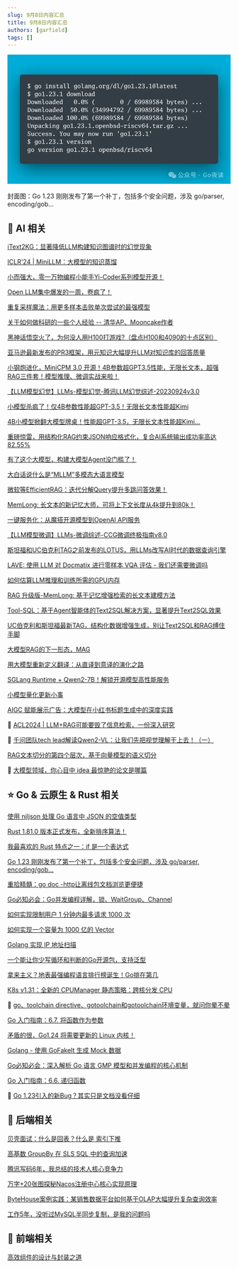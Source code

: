 ```yaml
---
slug: 9月8日内容汇总
title: 9月8日内容汇总
authors: [garfield]
tags: []
---
```


![alt text](image.png)

封面图：Go 1.23 刚刚发布了第一个补丁，包括多个安全问题，涉及 go/parser, encoding/gob...

## 🌟 AI 相关

[iText2KG：显著降低LLM构建知识图谱时的幻觉现象](https://mp.weixin.qq.com/s/H-wCjygpTJ6zsCRSf8KTWQ)

[ICLR'24 | MiniLLM：大模型的知识蒸馏](https://mp.weixin.qq.com/s/erulXGhL5Q0LjZ7khcMdJQ)

[小而强大，零一万物编程小能手Yi-Coder系列模型开源！](https://mp.weixin.qq.com/s/zZcysXVelYA_SlYbe_5v5A)

[Open LLM集中爆发的一周，卷疯了！](https://mp.weixin.qq.com/s/qxljn6k-m0TeUcfrQdgSDw)

[重复采样魔法：用更多样本击败单次尝试的最强模型](https://mp.weixin.qq.com/s/OVVbQTYEEn0YC6vmpkj0Jg)

[关于如何做科研的一些个人经验 -- 清华AP、Mooncake作者](https://mp.weixin.qq.com/s/AddZZP9U0ii3A_df0WpUdw)

[黑神话悟空火了，为何没人用H100打游戏?（盘点H100和4090的十点区别）](https://mp.weixin.qq.com/s/VixZaR1t7kXyf2rq6Y7zgA)

[亚马逊最新发布的PR3框架，用元知识大幅提升LLM对知识库的回答质量](https://mp.weixin.qq.com/s/XCMm7FKAs_kOVf1lFt92Zw)

[小钢炮进化，MiniCPM 3.0 开源！4B参数超GPT3.5性能，无限长文本，超强RAG三件套！模型推理、微调实战来啦！](https://mp.weixin.qq.com/s/rbrdlUTCoNoyCqiDlisexA)

[【LLM模型幻觉】LLMs-模型幻觉-腾讯LLM幻觉综述-20230924v3.0](https://mp.weixin.qq.com/s/i-3zK2EBwwsWkrUzZb3g8w)

[小模型杀疯了！仅4B参数性能超GPT-3.5！无限长文本性能超Kimi](https://mp.weixin.qq.com/s/qJM9OTDHS3pJB9ozFuRP1g)

[4B小模型掀翻大模型牌桌！性能超GPT-3.5，无限长文本性能超Kimi...](https://mp.weixin.qq.com/s/TIm-k2AOac_2Pcj6o_z6Sw)

[重磅惊雷，用结构化RAG约束JSON响应格式化，复合AI系统输出成功率高达82.55%](https://mp.weixin.qq.com/s/puRaNCWgnf3hTJhjV4jHrw)

[有了这个大模型，构建大模型Agent没门槛了！](https://mp.weixin.qq.com/s/aZ0VdYvAatkJ-ap2vW0ImA)

[大白话说什么是“MLLM”多模态大语言模型](https://mp.weixin.qq.com/s/yPO86WLSnyF4VnmQYrNZvA)

[微软等EfficientRAG：迭代分解Query提升多跳问答效果！](https://mp.weixin.qq.com/s/sYskxrlG2X5Ozr1dDn4xzw)

[MemLong: 长文本的新记忆大师，可将上下文长度从4k提升到80k！](https://mp.weixin.qq.com/s/XOh5w5DVKlzVxMXkK8NsDg)

[一键服务化：从魔搭开源模型到OpenAI API服务](https://mp.weixin.qq.com/s/Lw_z_uDg2yjUYRHhDs0VGw)

[【LLM模型微调】LLMs-微调综述-CCG微调终极指南v8.0](https://mp.weixin.qq.com/s/Ke-oYh1jL1xfGK-aK4PVIg)

[斯坦福和UC伯克利TAG之前发布的LOTUS，用LLMs改写AI时代的数据查询引擎](https://mp.weixin.qq.com/s/WJA98a2fS1HSg7adjGFdOg)

[LAVE: 使用 LLM 对 Docmatix 进行零样本 VQA 评估 - 我们还需要微调吗](https://mp.weixin.qq.com/s/W6oQ1vDQ7nc83RX-UcVEiA)

[如何估算LLM推理和训练所需的GPU内存](https://mp.weixin.qq.com/s/zCaIEFXIMjW0JwhLSX8skg)

[RAG 升级版-MemLong: 基于记忆增强检索的长文本建模方法](https://mp.weixin.qq.com/s/H61Y4WI9IiW7Am9CGY3OYQ)

[Tool-SQL：基于Agent智能体的Text2SQL解决方案，显著提升Text2SQL效果](https://mp.weixin.qq.com/s/YizHljFDhiNkL4SNv14gpg)

[UC伯克利和斯坦福最新TAG，结构化数据增强生成，别让Text2SQL和RAG缚住手脚](https://mp.weixin.qq.com/s/pK6iMHgUWFjqGHcN1wC_9Q)

[大模型RAG的下一形态，MAG](https://mp.weixin.qq.com/s/tLDSjRUdeafz0wc7xnUGvA)

[用大模型重新定义翻译：从直译到意译的演化之路](https://mp.weixin.qq.com/s/6UZpC8z9uyS_kZB82KwmGw)

[SGLang Runtime + Qwen2-7B！解锁开源模型高性能服务](https://mp.weixin.qq.com/s/tyG6hDIf3XmWvw6t6SPOFA)

[小模型量化更新小事](https://mp.weixin.qq.com/s/CZ3BvxYe3fBmU15qeTY-NA)

[AIGC 赋能展示广告：大模型在小红书标题生成中的深度实践](https://mp.weixin.qq.com/s/oPI8veIHxQSgibBP4ChFAw)

🌟 [ACL2024 | LLM+RAG可能要毁了信息检索，一份深入研究](https://mp.weixin.qq.com/s/ajThtYSONDgIK79NvXeNRQ)

🌟 [千问团队tech lead解读Qwen2-VL：让我们先把视觉理解干上去！（一）](https://mp.weixin.qq.com/s/KV69BI6wCJbyKJ2imHCUcQ)

[RAG文本切分的第四个层次，基于向量模型的语义切分](https://mp.weixin.qq.com/s/zJHEyaHMyRv-dyR6VIMQLg)

🌟 [大模型领域，你心目中 idea 最惊艳的论文是哪篇](https://mp.weixin.qq.com/s/rEVpWdxDn0ZTLYtXpgkAUQ)

## ⭐️ Go & 云原生 & Rust 相关

[使用 niljson 处理 Go 语言中 JSON 的空值类型](https://mp.weixin.qq.com/s/tmty8DRSdsW4pfja5q2sDQ)

[Rust 1.81.0 版本正式发布，全新排序算法！](https://mp.weixin.qq.com/s/bvtfW-zaooBFqW_edfRsGQ)

[我最喜欢的 Rust 特点之一：if 是一个表达式](https://mp.weixin.qq.com/s/YpSfkWvzTO9tR5wK1Y8nuw)

[Go 1.23 刚刚发布了第一个补丁，包括多个安全问题，涉及 go/parser, encoding/gob...](https://mp.weixin.qq.com/s/90vc1B9nSbb3Y2JCql98VA)

[重拾精髓：go doc -http让离线包文档浏览更便捷](https://mp.weixin.qq.com/s/ReB7_Cl8CpHY5oaUQAuvXA)

[Go必知必会：Go并发编程详解，锁、WaitGroup、Channel](https://mp.weixin.qq.com/s/aN6SuLNzeeeMRYyXWD1V8w)

[如何实现限制用户 1 分钟内最多请求 1000 次](https://mp.weixin.qq.com/s/c3qr-XUhZZUyzgHlMZEwzw)

[如何实现一个容量为 1000 亿的 Vector](https://mp.weixin.qq.com/s/7PmMOaIV-33wdUz_oj4j1g)

[Golang 实现 IP 地址扫描](https://mp.weixin.qq.com/s/Eom7V2yQXIkP8GINHcdS7Q)

[一个能让你少写循环和判断的Go开源包，支持泛型](https://mp.weixin.qq.com/s/zX4GOZb-FO8Pq9qxthMiLQ)

[拿来主义？地表最强编程语言排行榜诞生！Go排在第几](https://mp.weixin.qq.com/s/Qbq4cklTDFpqU-h4qFXoUQ)

[K8s v1.31：全新的 CPUManager 静态策略：跨核分发 CPU](https://mp.weixin.qq.com/s/nVholtjJImRx2I2RPn3qCw)

🌟 [go、toolchain directive、gotoolchain和gotoolchain环境变量，就问你晕不晕](https://mp.weixin.qq.com/s/xBaadsv--4ZrnAjJwzLIqQ)

[Go 入门指南：6.7. 将函数作为参数](https://mp.weixin.qq.com/s/bqOMcqYBrDTkCBneLZy-ow)

[矛盾的很，Go1.24 将需要更新的 Linux 内核！](https://mp.weixin.qq.com/s/_xSmLFfwTdfLdv8zfPxFNQ)

[Golang - 使用 GoFakeIt 生成 Mock 数据](https://mp.weixin.qq.com/s/G5wy-llHSqmOGGN_9B6vbg)

[Go必知必会：深入解析 Go 语言 GMP 模型和并发编程的核心机制](https://mp.weixin.qq.com/s/i3Ru6vmbK69e6TSdyxxNCA)

[Go 入门指南：6.6. 递归函数](https://mp.weixin.qq.com/s/y8vlN20ppt37xNz9ym5J9g)

🌟 [Go 1.23引入的新Bug？其实只是文档没看仔细](https://mp.weixin.qq.com/s/DM0JG1WwdTl2oBvaDYbKdQ)

## 📒 后端相关

[贝壳面试：什么是回表？什么是 索引下推](https://mp.weixin.qq.com/s/YRWw15k5zvSlaESzXh1MtQ)

[高基数 GroupBy 在 SLS SQL 中的查询加速](https://mp.weixin.qq.com/s/nvQiXgcg1SJFskMQZBCT4Q)

[腾讯写码6年，我总结的技术人核心竞争力](https://mp.weixin.qq.com/s/EFi1GzHy5qAx9Ixnppoybw)

[万字+20张图探秘Nacos注册中心核心实现原理](https://mp.weixin.qq.com/s/_3mvS8zUTz0U5hOm6bZYmQ)

[ByteHouse案例实践：某销售数据平台如何基于OLAP大幅提升复杂查询效率](https://mp.weixin.qq.com/s/mBFuOxLanvP44osnbfOlJg)

[工作5年，没听过MySQL半同步复制，是我的问题吗](https://mp.weixin.qq.com/s/8rGCJMqK073HBdgRb4fmZg)

## 📒 前端相关

[高效组件的设计与封装之道](https://mp.weixin.qq.com/s/Tm4O-YuVesjbzNMDu9CQDQ)
